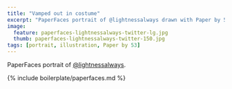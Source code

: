 ```yaml
---
title: "Vamped out in costume"
excerpt: "PaperFaces portrait of @lightnessalways drawn with Paper by 53 on an iPad."
image: 
  feature: paperfaces-lightnessalways-twitter-lg.jpg
  thumb: paperfaces-lightnessalways-twitter-150.jpg
tags: [portrait, illustration, Paper by 53]
---
```


PaperFaces portrait of [@lightnessalways](http://twitter.com/lightnessalways).

{% include boilerplate/paperfaces.md %}